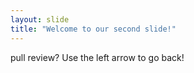 ```yaml
---
layout: slide
title: "Welcome to our second slide!"
---
```

pull review?
Use the left arrow to go back!
